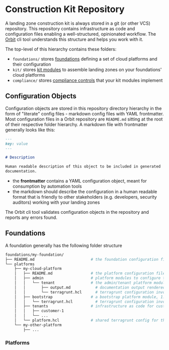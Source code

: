 # Construction Kit Repository

A landing zone construction kit is always stored in a git (or other VCS) repository.
This repository contains infrastructure as code and configuration files enabling a well-structured, opinionated workflow.
The [Orbit](https://github.com/OCTOcloud/Orbit-cli) cli tool understands this structure and helps you work with it.

The top-level of this hierarchy contains these folders:

- `foundations/` stores [foundations](foundation.md) defining a set of cloud platforms and their configuration
- `kit/` stores [kit modules](kit-module.md) to assemble landing zones on your foundations' cloud platforms
- `compliance/` stores [compliance controls](compliance.md) that your kit modules implement

## Configuration Objects

Configuration objects are stored in this repository directory hierarchy in the form of "literate" config files -
markdown config files with YAML frontmatter.
Most configuration files in a Orbit repository are `README.md` sitting at the root of their respective folder
hierarchy. A markdown file with frontmatter generally looks like this:

```markdown
---
key: value
---

# Description

Human readable description of this object to be included in generated
documentation. 

```

- the **frontmatter** contains a YAML configuration object, meant for consumption by automation tools
- the markdown should describe the configuration in a human readable format that is friendly to other stakeholders
  (e.g. developers, security auditors) working with your landing zones

The Orbit cli tool validates configuration objects in the repository and reports any errors found.

## Foundations

A foundation generally has the following folder structure

```sh
foundations/my-foundation/
├── README.md                         # the foundation configuration file
└── platforms
    ├── my-cloud-platform
    │   ├── README.md                 # the platform configuration file
    │   ├── admin                     # platform modules to configure the landing zone (administrative workload)
    │   │   └── tenant                # the admin/tenant platform module, 
    │   │       ├── output.md           # documentation output rendered by the kit module
    │   │       └── terragrunt.hcl      # terragrunt configuration invoking kit module, e.g. //kit/admin/tenant
    │   ├── bootstrap                 # a bootstrap platform module, 1:1 
    │   │   └── terragrunt.hcl          # terragrunt configuration invoking kit module, e.g. //kit/bootstrap
    │   ├── tenants                   # infrastructure as code for customer workloads
    │   │   ├── customer-1            
    │   │   └── ...                   
    │   └── platform.hcl              # shared terragrunt config for the platform, e.g. backend and provider settings
    └── my-other-platform
        ├── ...
```

### Platforms